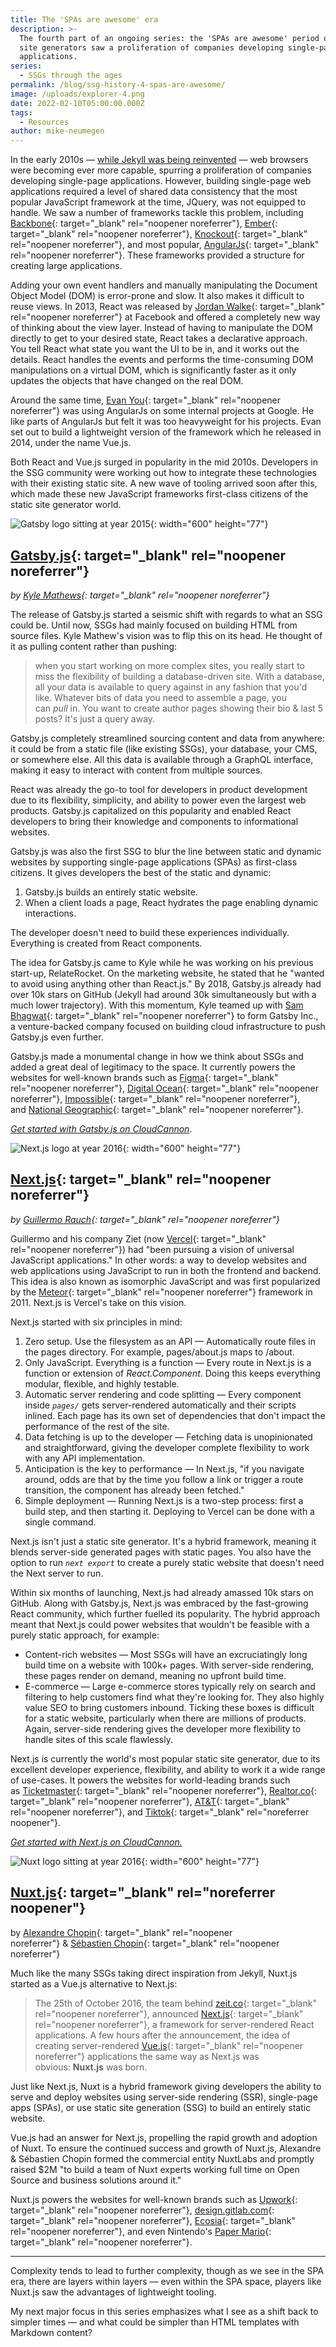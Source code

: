 ```yaml
---
title: The 'SPAs are awesome' era
description: >-
  The fourth part of an ongoing series: the 'SPAs are awesome' period of static
  site generators saw a proliferation of companies developing single-page
  applications.
series:
  - SSGs through the ages
permalink: /blog/ssg-history-4-spas-are-awesome/
image: /uploads/explorer-4.png
date: 2022-02-10T05:00:00.000Z
tags:
  - Resources
author: mike-neumegen
---
```

In the early 2010s —&nbsp;[while Jekyll was being reinvented](/blog/ssg-history-3-reinvention/) — web browsers were becoming ever more capable, spurring a proliferation of companies developing single-page applications. However, building single-page web applications required a level of shared data consistency that the most popular JavaScript framework at the time, JQuery, was not equipped to handle. We saw a number of frameworks tackle this problem, including [Backbone](https://backbonejs.org/){: target="_blank" rel="noopener noreferrer"}, [Ember](https://emberjs.com/){: target="_blank" rel="noopener noreferrer"}, [Knockout](https://knockoutjs.com/index.html){: target="_blank" rel="noopener noreferrer"}, and most popular, [AngularJs](https://angularjs.org/){: target="_blank" rel="noopener noreferrer"}. These frameworks provided a structure for creating large applications.

Adding your own event handlers and manually manipulating the Document Object Model (DOM) is error-prone and slow. It also makes it difficult to reuse views. In 2013, React was released by [Jordan Walke](https://github.com/jordwalke){: target="_blank" rel="noopener noreferrer"} at Facebook and offered a completely new way of thinking about the view layer. Instead of having to manipulate the DOM directly to get to your desired state, React takes a declarative approach. You tell React what state you want the UI to be in, and it works out the details. React handles the events and performs the time-consuming DOM manipulations on a virtual DOM, which is significantly faster as it only updates the objects that have changed on the real DOM.

Around the same time, [Evan You](https://github.com/yyx990803){: target="_blank" rel="noopener noreferrer"} was using AngularJs on some internal projects at Google. He like parts of AngularJs but felt it was too heavyweight for his projects. Evan set out to build a lightweight version of the framework which he released in 2014, under the name Vue.js.

Both React and Vue.js surged in popularity in the mid 2010s. Developers in the SSG community were working out how to integrate these technologies with their existing static site. A new wave of tooling arrived soon after this, which made these new JavaScript frameworks first-class citizens of the static site generator world.

![Gatsby logo sitting at year 2015](https://dam-cdn.cloudcannon.com/gatsby-timeline.svg){: width="600" height="77"}

## **[Gatsby.js](https://www.gatsbyjs.com/){: target="_blank" rel="noopener noreferrer"}**&nbsp;

*by&nbsp;[Kyle Mathews](https://github.com/KyleAMathews){: target="_blank" rel="noopener noreferrer"}*

The release of Gatsby.js started a seismic shift with regards to what an SSG could be. Until now, SSGs had mainly focused on building HTML from source files. Kyle Mathew's vision was to flip this on its head. He thought of it as pulling content rather than pushing:

> when you start working on more complex sites, you really start to miss the flexibility of building a database-driven site. With a database, all your data is available to query against in any fashion that you'd like. Whatever bits of data you need to assemble a page, you can&nbsp;*pull*&nbsp;in. You want to create author pages showing their bio & last 5 posts? It's just a query away.

Gatsby.js completely streamlined sourcing content and data from anywhere: it could be from a static file (like existing SSGs), your database, your CMS, or somewhere else. All this data is available through a GraphQL interface, making it easy to interact with content from multiple sources.

React was already the go-to tool for developers in product development due to its flexibility, simplicity, and ability to power even the largest web products. Gatsby.js capitalized on this popularity and enabled React developers to bring their knowledge and components to informational websites.

Gatsby.js was also the first SSG to blur the line between static and dynamic websites by supporting single-page applications (SPAs) as first-class citizens. It gives developers the best of the static and dynamic:

1. Gatsby.js builds an entirely static website.
2. When a client loads a page, React hydrates the page enabling dynamic interactions.

The developer doesn't need to build these experiences individually. Everything is created from React components.

The idea for Gatsby.js came to Kyle while he was working on his previous start-up, RelateRocket. On the marketing website, he stated that he "wanted to avoid using anything other than React.js." By 2018, Gatsby.js already had over 10k stars on GitHub (Jekyll had around 30k simultaneously but with a much lower trajectory). With this momentum, Kyle teamed up with&nbsp;[Sam Bhagwat](https://github.com/calcsam){: target="_blank" rel="noopener noreferrer"}&nbsp;to form Gatsby Inc., a venture-backed company focused on building cloud infrastructure to push Gatsby.js even further.

Gatsby.js made a monumental change in how we think about SSGs and added a great deal of legitimacy to the space. It currently powers the websites for well-known brands such as&nbsp;[Figma](https://www.figma.com/){: target="_blank" rel="noopener noreferrer"},&nbsp;[Digital Ocean](https://www.digitalocean.com/){: target="_blank" rel="noopener noreferrer"},&nbsp;[Impossible](https://impossiblefoods.com/){: target="_blank" rel="noopener noreferrer"}, and&nbsp;[National Geographic](https://www.nationalgeographic.co.uk/){: target="_blank" rel="noopener noreferrer"}.

[*Get started with Gatsby.js on CloudCannon*](https://app.cloudcannon.com/register?trial=cc_standard).

![Next.js logo at year 2016](https://dam-cdn.cloudcannon.com/next-timeline.svg){: width="600" height="77"}

## **[Next.js](https://nextjs.org/){: target="_blank" rel="noopener noreferrer"}**&nbsp;

*by&nbsp;[Guillermo Rauch](https://github.com/rauchg){: target="_blank" rel="noopener noreferrer"}*

Guillermo and his company Ziet (now&nbsp;[Vercel](https://vercel.com/){: target="_blank" rel="noopener noreferrer"}) had "been pursuing a vision of universal JavaScript applications." In other words: a way to develop websites and web applications using JavaScript to run in both the frontend and backend. This idea is also known as isomorphic JavaScript and was first popularized by the&nbsp;[Meteor](https://www.meteor.com/){: target="_blank" rel="noopener noreferrer"}&nbsp;framework in 2011. Next.js is Vercel's take on this vision.

Next.js started with six principles in mind:

1. Zero setup. Use the filesystem as an API — Automatically route files in the pages directory. For example, pages/about.js maps to /about.
2. Only JavaScript. Everything is a function — Every route in Next.js is a function or extension of&nbsp;*React.Component*. Doing this keeps everything modular, flexible, and highly testable.
3. Automatic server rendering and code splitting — Every component inside&nbsp;*`pages/`* gets server-rendered automatically and their scripts inlined. Each page has its own set of dependencies that don't impact the performance of the rest of the site.
4. Data fetching is up to the developer — Fetching data is unopinionated and straightforward, giving the developer complete flexibility to work with any API implementation.
5. Anticipation is the key to performance — In Next.js, "if you navigate around, odds are that by the time you follow a link or trigger a route transition, the component has already been fetched."
6. Simple deployment — Running Next.js is a two-step process: first a build step, and then starting it. Deploying to Vercel can be done with a single command.

Next.js isn't just a static site generator. It's a hybrid framework, meaning it blends server-side generated pages with static pages. You also have the option to run&nbsp;*`next export`*&nbsp;to create a purely static website that doesn't need the Next server to run.

Within six months of launching, Next.js had already amassed 10k stars on GitHub. Along with Gatsby.js, Next.js was embraced by the fast-growing React community, which further fuelled its popularity. The hybrid approach meant that Next.js could power websites that wouldn't be feasible with a purely static approach, for example:

* Content-rich websites — Most SSGs will have an excruciatingly long build time on a website with 100k+ pages. With server-side rendering, these pages render on demand, meaning no upfront build time.
* E-commerce — Large e-commerce stores typically rely on search and filtering to help customers find what they're looking for. They also highly value SEO to bring customers inbound. Ticking these boxes is difficult for a static website, particularly when there are millions of products. Again, server-side rendering gives the developer more flexibility to handle sites of this scale flawlessly.

Next.js is currently the world's most popular static site generator, due to its excellent developer experience, flexibility, and ability to work it a wide range of use-cases. It powers the websites for world-leading brands such as&nbsp;[Ticketmaster](https://www.ticketmaster.com/){: target="_blank" rel="noopener noreferrer"},&nbsp;[Realtor.co](https://www.realtor.com/){: target="_blank" rel="noopener noreferrer"},&nbsp;[AT&T](https://www.att.com/){: target="_blank" rel="noopener noreferrer"}, and&nbsp;[Tiktok](https://www.tiktok.com/){: target="_blank" rel="noreferrer noopener"}.

[*Get started with Next.js on CloudCannon.*](https://app.cloudcannon.com/register?trial=cc_standard)

![Nuxt logo sitting at year 2016](https://dam-cdn.cloudcannon.com/nuxt-timeline.svg){: width="600" height="77"}

## **[Nuxt.js](https://nuxtjs.org/){: target="_blank" rel="noreferrer noopener"}**&nbsp;

by&nbsp;[Alexandre Chopin](https://github.com/alexchopin/){: target="_blank" rel="noopener noreferrer"}&nbsp;&&nbsp;[Sébastien Chopin](https://github.com/Atinux){: target="_blank" rel="noopener noreferrer"}

Much like the many SSGs taking direct inspiration from Jekyll, Nuxt.js started as a Vue.js alternative to Next.js:

> The 25th of October 2016, the team behind&nbsp;[zeit.co](https://web.archive.org/web/20180623121740mp_/https://zeit.co/){: target="_blank" rel="noopener noreferrer"}, announced&nbsp;[Next.js](https://web.archive.org/web/20180623121740mp_/https://zeit.co/blog/next){: target="_blank" rel="noopener noreferrer"}, a framework for server-rendered React applications. A few hours after the announcement, the idea of creating server-rendered&nbsp;[Vue.js](https://web.archive.org/web/20180623121740mp_/https://vuejs.org){: target="_blank" rel="noopener noreferrer"}&nbsp;applications the same way as Next.js was obvious:&nbsp;**Nuxt.js**&nbsp;was born.

Just like Next.js, Nuxt is a hybrid framework giving developers the ability to serve and deploy websites using server-side rendering (SSR), single-page apps (SPAs), or use static site generation (SSG) to build an entirely static website.

Vue.js had an answer for Next.js, propelling the rapid growth and adoption of Nuxt. To ensure the continued success and growth of Nuxt.js, Alexandre & Sébastien Chopin formed the commercial entity NuxtLabs and promptly raised $2M "to build a team of Nuxt experts working full time on Open Source and business solutions around it."

Nuxt.js powers the websites for well-known brands such as&nbsp;[Upwork](https://www.upwork.com/){: target="_blank" rel="noopener noreferrer"},&nbsp;[design.gitlab.com](https://design.gitlab.com/){: target="_blank" rel="noopener noreferrer"},&nbsp;[Ecosia](https://www.ecosia.org/){: target="_blank" rel="noopener noreferrer"}, and even Nintendo's&nbsp;[Paper Mario](https://papermario.nintendo.com/){: target="_blank" rel="noopener noreferrer"}.

---

Complexity tends to lead to further complexity, though as we see in the SPA era, there are layers within layers — even within the SPA space, players like Nuxt.js saw the advantages of lightweight tooling.

My next major focus in this series emphasizes what I see as a shift back to simpler times — and what could be simpler than HTML templates with Markdown content?